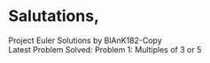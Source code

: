 # Salutations,

Project Euler Solutions by BlAnK182-Copy<br/>
Latest Problem Solved: Problem 1: Multiples of 3 or 5